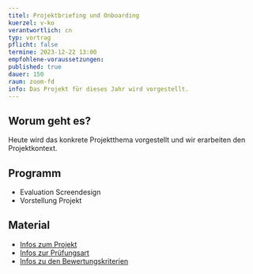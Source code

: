 ```yaml
---
titel: Projektbriefing und Onboarding
kuerzel: v-ko
verantwortlich: cn
typ: vortrag
pflicht: false
termine: 2023-12-22 13:00
empfohlene-voraussetzungen: 
published: true
dauer: 150
raum: zoom-fd
info: Das Projekt für dieses Jahr wird vorgestellt.
---
```


## Worum geht es?

Heute wird das konkrete Projektthema vorgestellt und wir erarbeiten den Projektkontext.

## Programm
- Evaluation Screendesign
- Vorstellung Projekt

## Material
- [Infos zum Projekt](/mi-bachelor-screendesign-projekte/sd-2023/)
- [Infos zur Prüfungsart](/mi-bachelor-screendesign/projektpraesentationspruefung/)
- [Infos zu den Bewertungskriterien](/mi-bachelor-screendesign/niveaustufen/)

